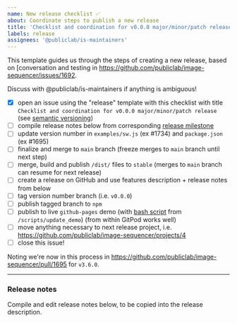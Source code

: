 ```yaml
---
name: New release checklist ✅
about: Coordinate steps to publish a new release
title: 'Checklist and coordination for v0.0.0 major/minor/patch release'
labels: release
assignees: '@publiclab/is-maintainers'
---
```


This template guides us through the steps of creating a new release, based on [conversation and testing in https://github.com/publiclab/image-sequencer/issues/1692.

Discuss with @publiclab/is-maintainers if anything is ambiguous!

* [x] open an issue using the "release" template with this checklist with title `Checklist and coordination for v0.0.0 major/minor/patch release` (see [semantic versioning](https://docs.npmjs.com/about-semantic-versioning/))
* [ ] compile release notes below from corresponding [release milestone](https://github.com/publiclab/image-sequencer/milestones)
* [ ] update version number in `examples/sw.js` (ex #1734) and `package.json` (ex #1695)
* [ ] finalize and merge to `main` branch (freeze merges to `main` branch until next step)
* [ ] merge, build and publish `/dist/` files to `stable` (merges to `main` branch can resume for next release)
* [ ] create a release on GitHub and use features description + release notes from below
* [ ] tag version number branch (i.e. `v0.0.0`)
* [ ] publish tagged branch to `npm`
* [ ] publish to live `github-pages` demo (with [bash script](https://github.com/publiclab/image-sequencer/pull/1703) from `/scripts/update_demo`) (from within GitPod works well)
* [ ] move anything necessary to next release project, i.e. https://github.com/publiclab/image-sequencer/projects/4
* [ ] close this issue!

Noting we're now in this process in https://github.com/publiclab/image-sequencer/pull/1695 for `v3.6.0`.

****

### Release notes

Compile and edit release notes below, to be copied into the release description.

